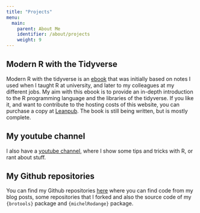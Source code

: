 ```yaml
---
title: "Projects"
menu:
  main:
    parent: About Me
    identifier: /about/projects
    weight: 9
---
```


## Modern R with the Tidyverse 

Modern R with the tidyverse is an [ebook](https://b-rodrigues.github.io/modern_R/) that was 
initially based on notes I used when I taught R at university, and later to my colleagues at my
different jobs. My aim with this ebook is to provide an in-depth introduction to the R programming
language and the libraries of the tidyverse.
If you like it, and want to contribute to the hosting costs of this website, you can purchase a copy 
at [Leanpub](https://leanpub.com/modern_tidyverse). The book is still being written, but is mostly 
complete.

## My youtube channel

I also have a [youtube channel](https://www.youtube.com/channel/UCTZXht1RTL2Duc3eU8MYGzQ), 
where I show some tips and tricks with R, or rant about stuff.

## My Github repositories

You can find my Github repositories [here](https://github.com/b-rodrigues?tab=repositories) where
you can find code from my blog posts, some repositories that I forked and also the source code
of my `{brotools}` package and `{michelRodange}` package.

